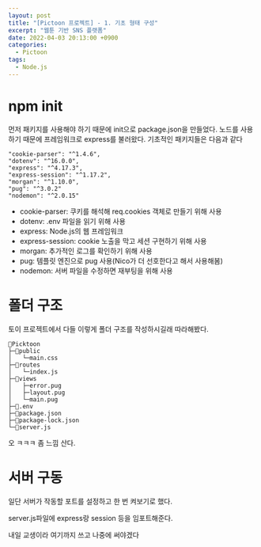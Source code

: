 ```yaml
---
layout: post
title: "[Pictoon 프로젝트] - 1. 기초 형태 구성"
excerpt: "웹툰 기반 SNS 플랫폼"
date: 2022-04-03 20:13:00 +0900
categories:
  - Pictoon
tags:
  - Node.js
---
```


# npm init

먼저 패키지를 사용해야 하기 때문에 init으로 package.json을 만들었다. 노드를 사용하기 때문에 프레임워크로 express를 불러왔다. 기초적인 패키지들은 다음과 같다

```
"cookie-parser": "^1.4.6",
"dotenv": "^16.0.0",
"express": "^4.17.3",
"express-session": "^1.17.2",
"morgan": "^1.10.0",
"pug": "^3.0.2"
"nodemon": "^2.0.15"
```

* cookie-parser: 쿠키를 해석해 req.cookies 객체로 만들기 위해 사용
* dotenv: .env 파일을 읽기 위해 사용
* express: Node.js의 웹 프레임워크
* express-session: cookie 노출을 막고 세션 구현하기 위해 사용
* morgan: 추가적인 로그를 확인하기 위해 사용
* pug: 템플릿 엔진으로 pug 사용(Nico가 더 선호한다고 해서 사용해봄)
* nodemon: 서버 파일을 수정하면 재부팅을 위해 사용

# 폴더 구조 

토이 프로젝트에서 다들 이렇게 폴더 구조를 작성하시길래 따라해봤다.

```
📁Picktoon 
├─📁public
│   └─main.css
├─📁routes
│   └─index.js
├─📁views
│   ├─error.pug
│   ├─layout.pug
│   └─main.pug
├─📃.env
├─📃package.json
├─📃package-lock.json
└─📃server.js
```

오 ㅋㅋㅋ 좀 느낌 산다.

# 서버 구동

일단 서버가 작동할 포트를 설정하고 한 번 켜보기로 했다.

server.js파일에 express랑 session 등을 임포트해준다.

내일 교생이라 여기까지 쓰고 나중에 써야겠다